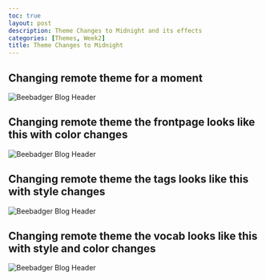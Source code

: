 ```yaml
---
toc: true
layout: post
description: Theme Changes to Midnight and its effects
categories: [Themes, Week2]
title: Theme Changes to Midnight
---
```



## Changing remote theme for a moment
<img src="{{site.baseurl}}/images/themes_changes.jpg" alt="Beebadger Blog Header">


## Changing remote theme the frontpage looks like this with color changes
<img src="{{site.baseurl}}/images/themes_frontpage.jpg" alt="Beebadger Blog Header">

## Changing remote theme the tags looks like this with style changes
<img src="{{site.baseurl}}/images/themes_tags.jpg" alt="Beebadger Blog Header">

## Changing remote theme the vocab looks like this with style and color changes
<img src="{{site.baseurl}}/images/themes_vocab.jpg" alt="Beebadger Blog Header">
